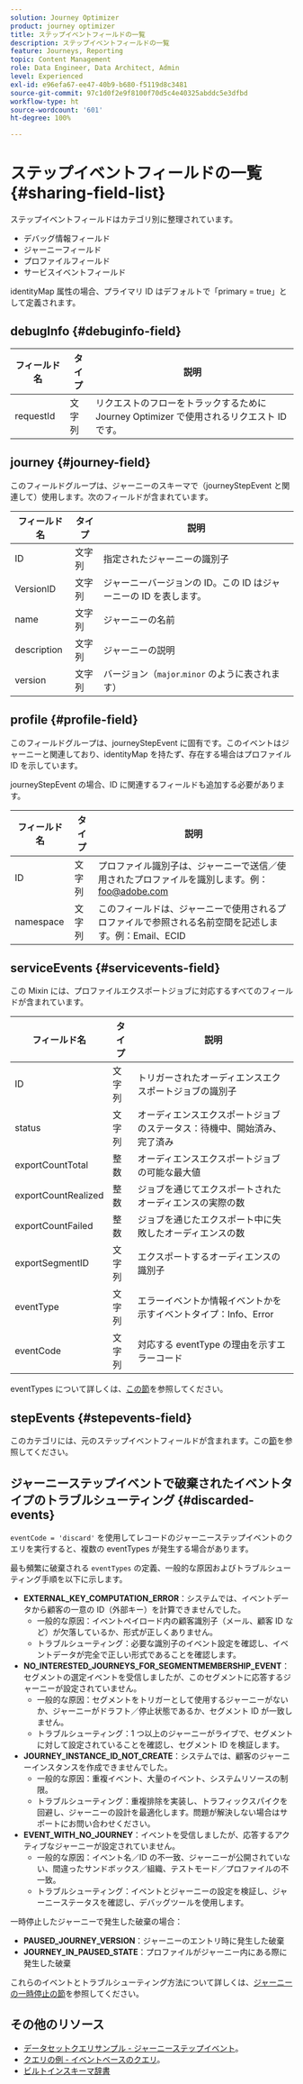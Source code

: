 ```yaml
---
solution: Journey Optimizer
product: journey optimizer
title: ステップイベントフィールドの一覧
description: ステップイベントフィールドの一覧
feature: Journeys, Reporting
topic: Content Management
role: Data Engineer, Data Architect, Admin
level: Experienced
exl-id: e96efa67-ee47-40b9-b680-f5119d8c3481
source-git-commit: 97c1d0f2e9f8100f70d5c4e40325abddc5e3dfbd
workflow-type: ht
source-wordcount: '601'
ht-degree: 100%

---
```


# ステップイベントフィールドの一覧 {#sharing-field-list}

ステップイベントフィールドはカテゴリ別に整理されています。

* デバッグ情報フィールド
* ジャーニーフィールド
* プロファイルフィールド
* サービスイベントフィールド

identityMap 属性の場合、プライマリ ID はデフォルトで「primary = true」として定義されます。

## debugInfo {#debuginfo-field}

| フィールド名 | タイプ | 説明 |
|---|---|------------|
| requestId | 文字列 | リクエストのフローをトラックするために Journey Optimizer で使用されるリクエスト ID です。 |

## journey {#journey-field}

このフィールドグループは、ジャーニーのスキーマで（journeyStepEvent と関連して）使用します。次のフィールドが含まれています。

| フィールド名 | タイプ | 説明 |
|---|---|------------|
| ID | 文字列 | 指定されたジャーニーの識別子 |
| VersionID | 文字列 | ジャーニーバージョンの ID。この ID はジャーニーの ID を表します。 |
| name | 文字列 | ジャーニーの名前 |
| description | 文字列 | ジャーニーの説明 |
| version | 文字列 | バージョン（`major`.`minor` のように表されます） |

## profile {#profile-field}

このフィールドグループは、journeyStepEvent に固有です。このイベントはジャーニーと関連しており、identityMap を持たず、存在する場合はプロファイル ID を示しています。

journeyStepEvent の場合、ID に関連するフィールドも追加する必要があります。

| フィールド名 | タイプ | 説明 |
|---|---|------------|
| ID | 文字列 | プロファイル識別子は、ジャーニーで送信／使用されたプロファイルを識別します。例：foo@adobe.com |
| namespace | 文字列 | このフィールドは、ジャーニーで使用されるプロファイルで参照される名前空間を記述します。例：Email、ECID |

## serviceEvents {#servicevents-field}

この Mixin には、プロファイルエクスポートジョブに対応するすべてのフィールドが含まれています。

| フィールド名 | タイプ | 説明 |
|---|---|------------|
| ID | 文字列 | トリガーされたオーディエンスエクスポートジョブの識別子 |
| status | 文字列 | オーディエンスエクスポートジョブのステータス：待機中、開始済み、完了済み |
| exportCountTotal | 整数 | オーディエンスエクスポートジョブの可能な最大値 |
| exportCountRealized | 整数 | ジョブを通じてエクスポートされたオーディエンスの実際の数 |
| exportCountFailed | 整数 | ジョブを通じたエクスポート中に失敗したオーディエンスの数 |
| exportSegmentID | 文字列 | エクスポートするオーディエンスの識別子 |
| eventType | 文字列 | エラーイベントか情報イベントかを示すイベントタイプ：Info、Error |
| eventCode | 文字列 | 対応する eventType の理由を示すエラーコード |

eventTypes について詳しくは、[この節](#discarded-events)を参照してください。

## stepEvents {#stepevents-field}

このカテゴリには、元のステップイベントフィールドが含まれます。この[節](../reports/sharing-legacy-fields.md)を参照してください。


## ジャーニーステップイベントで破棄されたイベントタイプのトラブルシューティング  {#discarded-events}

`eventCode = 'discard'` を使用してレコードのジャーニーステップイベントのクエリを実行すると、複数の eventTypes が発生する場合があります。

最も頻繁に破棄される `eventTypes` の定義、一般的な原因およびトラブルシューティング手順を以下に示します。

* **EXTERNAL_KEY_COMPUTATION_ERROR**：システムでは、イベントデータから顧客の一意の ID（外部キー）を計算できませんでした。
   * 一般的な原因：イベントペイロード内の顧客識別子（メール、顧客 ID など）が欠落しているか、形式が正しくありません。
   * トラブルシューティング：必要な識別子のイベント設定を確認し、イベントデータが完全で正しい形式であることを確認します。
* **NO_INTERESTED_JOURNEYS_FOR_SEGMENTMEMBERSHIP_EVENT**：セグメントの選定イベントを受信しましたが、このセグメントに応答するジャーニーが設定されていません。
   * 一般的な原因：セグメントをトリガーとして使用するジャーニーがないか、ジャーニーがドラフト／停止状態であるか、セグメント ID が一致しません。
   * トラブルシューティング：1 つ以上のジャーニーがライブで、セグメントに対して設定されていることを確認し、セグメント ID を検証します。
* **JOURNEY_INSTANCE_ID_NOT_CREATE**：システムでは、顧客のジャーニーインスタンスを作成できませんでした。
   * 一般的な原因：重複イベント、大量のイベント、システムリソースの制限。
   * トラブルシューティング：重複排除を実装し、トラフィックスパイクを回避し、ジャーニーの設計を最適化します。問題が解決しない場合はサポートにお問い合わせください。
* **EVENT_WITH_NO_JOURNEY**：イベントを受信しましたが、応答するアクティブなジャーニーが設定されていません。
   * 一般的な原因：イベント名／ID の不一致、ジャーニーが公開されていない、間違ったサンドボックス／組織、テストモード／プロファイルの不一致。
   * トラブルシューティング：イベントとジャーニーの設定を検証し、ジャーニーステータスを確認し、デバッグツールを使用します。

一時停止したジャーニーで発生した破棄の場合：

* **PAUSED_JOURNEY_VERSION**：ジャーニーのエントリ時に発生した破棄
* **JOURNEY_IN_PAUSED_STATE**：プロファイルがジャーニー内にある際に発生した破棄

これらのイベントとトラブルシューティング方法について詳しくは、[ジャーニーの一時停止の節](../building-journeys/journey-pause.md#troubleshoot-profile-discards-in-paused-journeys)を参照してください。

## その他のリソース

* [データセットクエリサンプル - ジャーニーステップイベント](../data/datasets-query-examples.md#journey-step-event)。
* [クエリの例 - イベントベースのクエリ](query-examples.md#event-based-queries)。
* [ビルトインスキーマ辞書](https://experienceleague.adobe.com/tools/ajo-schemas/schema-dictionary.html?lang=ja)

